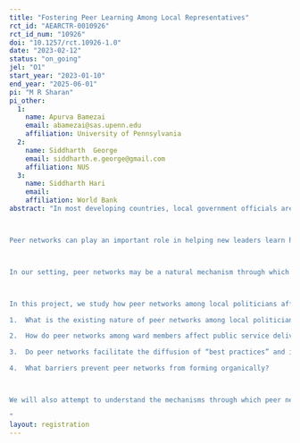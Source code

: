 ```yaml
---
title: "Fostering Peer Learning Among Local Representatives"
rct_id: "AEARCTR-0010926"
rct_id_num: "10926"
doi: "10.1257/rct.10926-1.0"
date: "2023-02-12"
status: "on_going"
jel: "O1"
start_year: "2023-01-10"
end_year: "2025-06-01"
pi: "M R Sharan"
pi_other:
  1:
    name: Apurva Bamezai
    email: abamezai@sas.upenn.edu
    affiliation: University of Pennsylvania
  2:
    name: Siddharth  George
    email: siddharth.e.george@gmail.com
    affiliation: NUS
  3:
    name: Siddharth Hari
    email: 
    affiliation: World Bank
abstract: "In most developing countries, local government officials are ultimately responsible for implementing development programs and delivering public services (Mookherjee 2015).  It is therefore critical to understand how to improve the capacity and efficiency of local government.  Decentralisation and other policies to broaden political representation (eg. reservations for marginalised groups) have brought new cohorts of leaders into the political system, shaping policy choices (Chattopadhyay and Duflo 2004).  However, these new leaders, especially those from disadvantaged groups, may be unfamiliar with formal government processes and policies and may lack the informal networks required to navigate these processes.

Peer networks can play an important role in helping new leaders learn how to govern better.  Indeed, in other contexts, informal networks have proved to be a key source of learning.  Farmers’ decisions to adopt new agricultural technologies are heavily influenced by their peers’ choices (Foster and Rosenzweig 1996, Ben Yishay et al 2021).  SME owners appear to learn effective management practices from peer firms (Cai and Szeidl, 2018).  Peer effects are also important sources of information diffusion in education (Duflo et al 2011) and the workplace (Sandvik et al 2020). 

In our setting, peer networks may be a natural mechanism through which information about good governance practices spread.  This may enable successful institutional experiments to diffuse to other local governments, enhancing the benefits of decentralisation.  Yet, despite their importance, we have almost no empirical evidence on politicians’ networks and how they affect governance and economic development.

In this project, we study how peer networks among local politicians affect the quality of governance and local economic development.  Partnering with the Govt of Bihar, specifically the Departments of Panchayati Raj/Rural Development, we evaluate the impacts of peer groups for local politicians.  Working with over 4000 local government officials – village-level elected representatives called “ward members” – our project aims to answer four questions: 
1.	What is the existing nature of peer networks among local politicians?  Who are local politicians connected to and what information is exchanged through these networks? 
2.	How do peer networks among ward members affect public service delivery, implementation of government schemes and the overall quality of local governance? 
3.	Do peer networks facilitate the diffusion of “best practices” and increase the returns to policy experimentation?
4.	What barriers prevent peer networks from forming organically? 

We will also attempt to understand the mechanisms through which peer networks affect governance, and embed treatment variants to understand the role of two specific mechanisms – learning and coordination.  We will also assess whether peer networks have different effects from a cheaper and easier-to-scale intervention.
"
layout: registration
---
```


